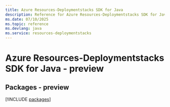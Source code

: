 ```yaml
---
title: Azure Resources-Deploymentstacks SDK for Java
description: Reference for Azure Resources-Deploymentstacks SDK for Java
ms.date: 07/10/2025
ms.topic: reference
ms.devlang: java
ms.service: resources-deploymentstacks
---
```

# Azure Resources-Deploymentstacks SDK for Java - preview
## Packages - preview
[!INCLUDE [packages](resources-deploymentstacks-index.md)]